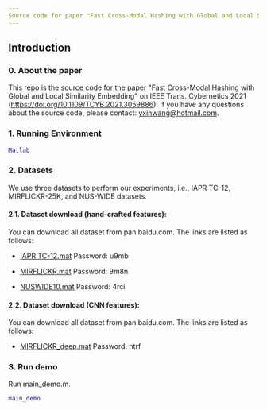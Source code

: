 ```yaml
---
Source code for paper "Fast Cross-Modal Hashing with Global and Local Similarity Embedding"
---
```

## Introduction
### 0. About the paper
This repo is the source code for the paper "Fast Cross-Modal Hashing with Global and Local Similarity Embedding" on IEEE Trans. Cybernetics 2021 (https://doi.org/10.1109/TCYB.2021.3059886). If you have any questions about the source code, please contact: yxinwang@hotmail.com.

### 1. Running Environment
```matlab
Matlab
```

### 2. Datasets
We use three datasets to perform our experiments, i.e., IAPR TC-12, MIRFLICKR-25K, and NUS-WIDE datasets.

#### 2.1. Dataset download (hand-crafted features):

You can download all dataset from pan.baidu.com. The links are listed as follows:

- [IAPR TC-12.mat](https://pan.baidu.com/s/1miHukM8nmBkmqknCmCAn7A) Password: u9mb

- [MIRFLICKR.mat](https://pan.baidu.com/s/1t7iBF2-z0vlfSvHWA5SD2g) Password: 9m8n

- [NUSWIDE10.mat](https://pan.baidu.com/s/17wJ7NfEggeAvgc7A1L75sw) Password: 4rci

#### 2.2. Dataset download (CNN features):
You can download all dataset from pan.baidu.com. The links are listed as follows:

- [MIRFLICKR_deep.mat](https://pan.baidu.com/s/1lApMnVnnyigF5r-ZyaXF1w) Password: ntrf

### 3. Run demo

Run main_demo.m.

```matlab
main_demo
```
